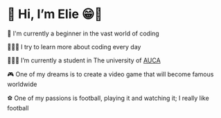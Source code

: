 <h1>👋 Hi, I’m Elie 😁🐺</h1>
<p> 👀 I'm currently a beginner in the vast world of coding</p>
<p> 👨🏾‍💻 I try to learn more about coding every day</p>
<p> 👨🏾‍🎓 I’m currently a student in The university of <a href="https://auca.ac.rw/">AUCA</a></p>
<p> 🎮 One of my dreams is to create a video game that will become famous worldwide</p>
<p> ⚽ One of my passions is football, playing it and watching it; I really like football</p>

<!---
Elijah-it/Elijah-it is a ✨ special ✨ repository because its `README.md` (this file) appears on your GitHub profile.
You can click the Preview link to take a look at your changes.
--->
